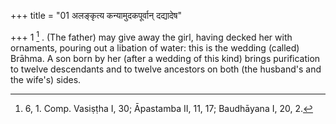 +++
title = "01 अलङ्कृत्य कन्यामुदकपूर्वान् दद्यादेष"

+++
1 [^1] . (The father) may give away the girl, having decked her with ornaments, pouring out a libation of water: this is the wedding (called) Brāhma. A son born by her (after a wedding of this kind) brings purification to twelve descendants and to twelve ancestors on both (the husband's and the wife's) sides.


[^1]:  6, 1. Comp. Vasiṣṭha I, 30; Āpastamba II, 11, 17; Baudhāyana I, 20, 2.
